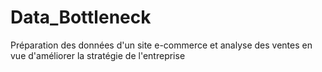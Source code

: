# Data_Bottleneck
Préparation des données d'un site e-commerce et analyse des ventes en vue d'améliorer la stratégie de l'entreprise 
